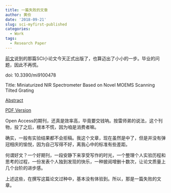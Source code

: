 ```yaml
---
title: 一篇失败的文章
author: 黄俭
date: '2018-09-21'
slug: sci-myfirst-published
categories:
  - Work
tags:
  - Research Paper
---
```

[前文](/post/2018/09/15/sci-my-first-one/)说到的那篇SCI小论文今天正式出版了，也算迈出了小小的一步。毕业的问题，因此不再慌。


doi: 10.3390/mi9100478

Title: Miniaturized NIR Spectrometer Based on Novel MOEMS Scanning Tilted Grating

[Abstract](http://www.mdpi.com/2072-666X/9/10/478)

[PDF Version](http://www.mdpi.com/2072-666X/9/10/478/pdf)

Open Access的期刊，还真是效率高，毕竟要交钱呐。按雷师弟的说法，这个刊物，投了之后，根本不慌，因为咱是消费者嘛。

确实，一般有实验结果都不会拒稿。我这个文章，现在虽然是中了，但是并没有弹冠相庆的愉悦，因为自己写得不好，离我心中的标准有些差距。

何谓好文？一个好期刊，一段安静下来享受写作的时光，一个整理个人实验历程和思考的过程，一份发表个人独到发现的快乐，一种披阅增删十数次，让论文质量上几个台阶的进步感。

上述这些，在撰写这篇论文过种中，基本没有体验到。所以，那是一篇失败的文章。
